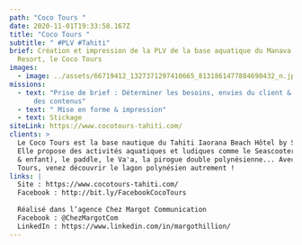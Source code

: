 ```yaml
---
path: "Coco Tours "
date: 2020-11-01T19:33:58.167Z
title: "Coco Tours "
subtitle: " #PLV #Tahiti"
brief: Création et impression de la PLV de la base aquatique du Manava Tahiti
  Resort, le Coco Tours
images:
  - image: ../assets/66719412_1327371297410665_8131861477884690432_n.jpg
missions:
  - text: "Prise de brief : Déterminer les besoins, envies du client & récupération
      des contenus"
  - text: " Mise en forme & impression"
  - text: Stickage
siteLink: https://www.cocotours-tahiti.com/
clients: >
  Le Coco Tours est la base nautique du Tahiti Iaorana Beach Hôtel by Sofitel.
  Elle propose des activités aquatiques et ludiques comme le Seascooter (adulte
  & enfant), le paddle, le Va'a, la pirogue double polynésienne... Avec Coco
  Tours, venez découvrir le lagon polynésien autrement !
links: |
  Site : https://www.cocotours-tahiti.com/
  Facebook : http://bit.ly/FacebookCocoTours
   
  Réalisé dans l’agence Chez Margot Communication
  Facebook : @ChezMargotCom
  LinkedIn : https://www.linkedin.com/in/margothillion/
---
```


